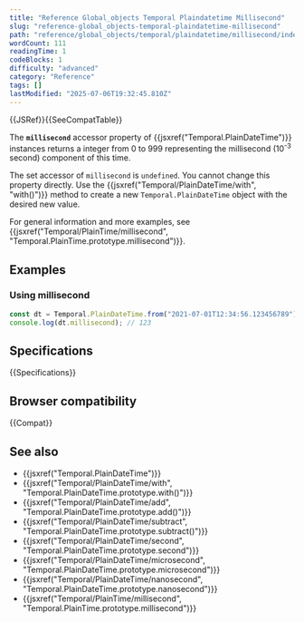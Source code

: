 ```yaml
---
title: "Reference Global_objects Temporal Plaindatetime Millisecond"
slug: "reference-global_objects-temporal-plaindatetime-millisecond"
path: "reference/global_objects/temporal/plaindatetime/millisecond/index.md"
wordCount: 111
readingTime: 1
codeBlocks: 1
difficulty: "advanced"
category: "Reference"
tags: []
lastModified: "2025-07-06T19:32:45.810Z"
---
```



{{JSRef}}{{SeeCompatTable}}

The **`millisecond`** accessor property of {{jsxref("Temporal.PlainDateTime")}} instances returns a integer from 0 to 999 representing the millisecond (10<sup>-3</sup> second) component of this time.

The set accessor of `millisecond` is `undefined`. You cannot change this property directly. Use the {{jsxref("Temporal/PlainDateTime/with", "with()")}} method to create a new `Temporal.PlainDateTime` object with the desired new value.

For general information and more examples, see {{jsxref("Temporal/PlainTime/millisecond", "Temporal.PlainTime.prototype.millisecond")}}.

## Examples

### Using millisecond

```js
const dt = Temporal.PlainDateTime.from("2021-07-01T12:34:56.123456789");
console.log(dt.millisecond); // 123
```

## Specifications

{{Specifications}}

## Browser compatibility

{{Compat}}

## See also

- {{jsxref("Temporal.PlainDateTime")}}
- {{jsxref("Temporal/PlainDateTime/with", "Temporal.PlainDateTime.prototype.with()")}}
- {{jsxref("Temporal/PlainDateTime/add", "Temporal.PlainDateTime.prototype.add()")}}
- {{jsxref("Temporal/PlainDateTime/subtract", "Temporal.PlainDateTime.prototype.subtract()")}}
- {{jsxref("Temporal/PlainDateTime/second", "Temporal.PlainDateTime.prototype.second")}}
- {{jsxref("Temporal/PlainDateTime/microsecond", "Temporal.PlainDateTime.prototype.microsecond")}}
- {{jsxref("Temporal/PlainDateTime/nanosecond", "Temporal.PlainDateTime.prototype.nanosecond")}}
- {{jsxref("Temporal/PlainTime/millisecond", "Temporal.PlainTime.prototype.millisecond")}}
